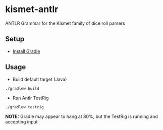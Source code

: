 # kismet-antlr

ANTLR Grammar for the Kismet family of dice roll parsers

## Setup

* [Install Gradle](https://gradle.org/install/)

## Usage

* Build default target (Java)

```
./gradlew build
```

* Run Antlr TestRig

```
./gradlew testrig
```

**NOTE:** Gradle may appear to hang at 80%,
but the TestRig is running
and accepting input